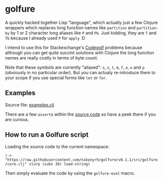 # golfure

A quickly hacked together Lisp "language", which actually just a few Clojure wrappers
which replaces long function names like `partition` and `partition-by` by 1 or 2 character
long aliases like `P` and `Pb`. Just kidding, they are `T` and `Tb` because I already used
`P` for `apply` :D

I intend to use this for Stackexchange's [Codegolf](https://codegolf.stackexchange.com/)
problems because although you can get quite succint solutions with Clojure the long function
names are really costly in terms of byte count.

Note that these symbols are currently "aliased": `s`, `n`, `t`, `m`, `f`, `e`, `o` and `p`
(obviously in no particular order). But you can actualy re-introduce them to your scope if
you use special forms like `let` or `for`.

## Examples

Source file: [examples.clj](src/golfure/examples.clj)

There are a few `assert`s within the [source code](src/golfure/core.clj) so have a peek there if you are curious.

## How to run a Golfure script

Loading the source code to the current namespace:

```(-> "https://raw.githubusercontent.com/nikonyrh/golfure/v0.1.1/src/golfure/core.clj" slurp (subs 39) load-string)```

Then simply evaluate the code by using the `golfure-eval` macro.
